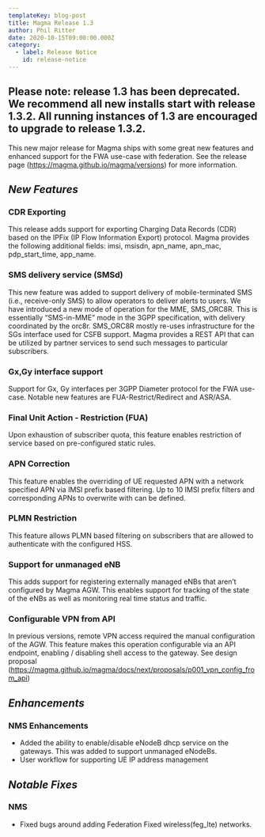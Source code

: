 ```yaml
---
templateKey: blog-post
title: Magma Release 1.3
author: Phil Ritter
date: 2020-10-15T09:00:00.000Z
category:
  - label: Release Notice
    id: release-notice
---
```

## Please note: release 1.3 has been deprecated.  We recommend all new installs start with release 1.3.2.  All running instances of 1.3 are encouraged to upgrade to release 1.3.2.


This new major release for Magma ships with some great new features and enhanced support for the FWA use-case with federation. See the release page (https://magma.github.io/magma/versions) for more information.



## _New Features_

### CDR Exporting

This release adds support for exporting Charging Data Records (CDR)  based on the IPFix (IP Flow Information Export) protocol. Magma provides the following additional fields: imsi, msisdn, apn_name, apn_mac, pdp_start_time, app_name.


### SMS delivery service (SMSd)

This new feature was added to support delivery of mobile-terminated SMS (i.e., receive-only SMS) to allow operators to deliver alerts to users. We have introduced a new mode of operation for the MME, SMS_ORC8R. This is essentially “SMS-in-MME” mode in the 3GPP specification, with delivery coordinated by the orc8r. SMS_ORC8R mostly re-uses infrastructure for the SGs interface used for CSFB support. Magma provides a REST API that can be utilized by partner services to send such messages to particular subscribers.


### Gx,Gy interface support

Support for Gx, Gy interfaces per 3GPP Diameter protocol for the FWA use-case. Notable new features are FUA-Restrict/Redirect and ASR/ASA.

### Final Unit Action - Restriction (FUA)

Upon exhaustion of subscriber quota, this feature enables restriction of service based on pre-configured static rules.

### APN Correction

This feature enables the overriding of UE requested APN with a network specified APN via IMSI prefix based filtering. Up to 10 IMSI prefix filters and corresponding APNs to overwrite with can be defined.

### PLMN Restriction

This feature allows PLMN based filtering on subscribers that are allowed to authenticate with the configured HSS.

### Support for unmanaged eNB

This adds support for registering externally managed eNBs that aren’t configured by Magma AGW. This enables support for tracking of the state of the eNBs as well as monitoring real time status and traffic.

### Configurable VPN from API

In previous versions, remote VPN access required the manual configuration of the AGW. This feature makes this operation configurable via an API endpoint, enabling / disabling shell access to the gateway. See design proposal (https://magma.github.io/magma/docs/next/proposals/p001_vpn_config_from_api)


## _Enhancements_

### NMS Enhancements

* Added the ability to enable/disable eNodeB dhcp service on the gateways.  This was added to support unmanaged eNodeBs.
* User workflow for supporting UE IP address management





## _Notable Fixes_

### NMS

* Fixed bugs around adding Federation Fixed wireless(feg_lte) networks.
